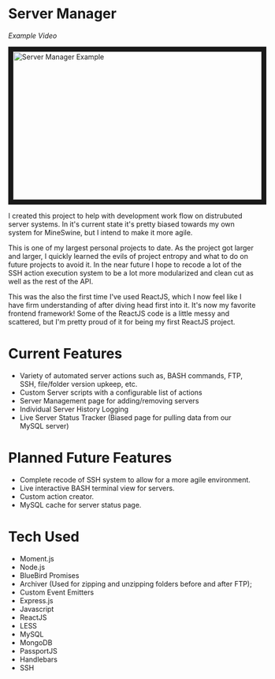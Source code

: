# Server Manager

*Example Video*

<a data-flickr-embed="true"  href="https://www.flickr.com/photos/139086823@N02/24865767606/in/dateposted-public/" title="Server Manager Example"><img src="https://farm2.staticflickr.com/1471/24865767606_3e315794d0_b.jpg" width="560" height="300" border="10" alt="Server Manager Example"></a>

I created this project to help with development work flow on distrubuted server systems. In it's current state it's pretty biased towards my own system for MineSwine, but I intend to make it more agile.

This is one of my largest personal projects to date. As the project got larger and larger, I quickly learned the evils of project entropy and what to do on future projects to avoid it. In the near future I hope to recode a lot of the SSH action execution system to be a lot more modularized and clean cut as well as the rest of the API.

This was the also the first time I've used ReactJS, which I now feel like I have firm understanding of after diving head first into it. It's now my favorite frontend framework! Some of the ReactJS code is a little messy and scattered, but I'm pretty proud of it for being my first ReactJS project. 

# Current Features
- Variety of automated server actions such as, BASH commands, FTP, SSH, file/folder version upkeep, etc.
- Custom Server scripts with a configurable list of actions
- Server Management page for adding/removing servers
- Individual Server History Logging
- Live Server Status Tracker (Biased page for pulling data from our MySQL server)


# Planned Future Features
- Complete recode of SSH system to allow for a more agile environment.
- Live interactive BASH terminal view for servers.
- Custom action creator.
- MySQL cache for server status page.

# Tech Used
- Moment.js
- Node.js
- BlueBird Promises
- Archiver (Used for zipping and unzipping folders before and after FTP);
- Custom Event Emitters
- Express.js
- Javascript
- ReactJS
- LESS
- MySQL
- MongoDB
- PassportJS
- Handlebars
- SSH
